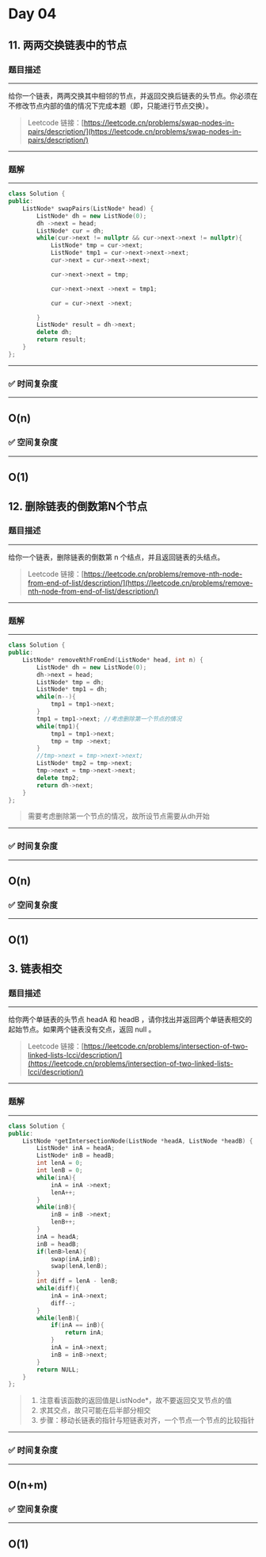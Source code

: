 # Day 04

## 11. 两两交换链表中的节点

### 题目描述
---
给你一个链表，两两交换其中相邻的节点，并返回交换后链表的头节点。你必须在不修改节点内部的值的情况下完成本题（即，只能进行节点交换）。
> Leetcode 链接：[https://leetcode.cn/problems/swap-nodes-in-pairs/description/](https://leetcode.cn/problems/swap-nodes-in-pairs/description/)
---

### 题解
---
```cpp
class Solution {
public:
    ListNode* swapPairs(ListNode* head) {
        ListNode* dh = new ListNode(0);
        dh ->next = head;
        ListNode* cur = dh;
        while(cur->next != nullptr && cur->next->next != nullptr){
            ListNode* tmp = cur->next;
            ListNode* tmp1 = cur->next->next->next;
            cur->next = cur->next->next;

            cur->next->next = tmp;

            cur->next->next ->next = tmp1;

            cur = cur->next ->next;

        }
        ListNode* result = dh->next;
        delete dh;
        return result;
    }
};
```

---
### ✅ 时间复杂度
---
O(n)
---
### ✅ 空间复杂度
---
O(1)
---

## 12. 删除链表的倒数第N个节点

### 题目描述
---

给你一个链表，删除链表的倒数第 n 个结点，并且返回链表的头结点。
> Leetcode 链接：[https://leetcode.cn/problems/remove-nth-node-from-end-of-list/description/](https://leetcode.cn/problems/remove-nth-node-from-end-of-list/description/)
---

### 题解
---
```cpp
class Solution {
public:
    ListNode* removeNthFromEnd(ListNode* head, int n) {
        ListNode* dh = new ListNode(0);
        dh->next = head;
        ListNode* tmp = dh;
        ListNode* tmp1 = dh;
        while(n--){
            tmp1 = tmp1->next;
        }
        tmp1 = tmp1->next; //考虑删除第一个节点的情况
        while(tmp1){
            tmp1 = tmp1->next;
            tmp = tmp ->next;
        }
        //tmp->next = tmp->next->next;
        ListNode* tmp2 = tmp->next;
        tmp->next = tmp->next->next;
        delete tmp2;
        return dh->next; 
    }
};
```

> 需要考虑删除第一个节点的情况，故所设节点需要从dh开始
---
### ✅ 时间复杂度
---
O(n)
---
### ✅ 空间复杂度
---
O(1)
---

## 3. 链表相交

### 题目描述
---
给你两个单链表的头节点 headA 和 headB ，请你找出并返回两个单链表相交的起始节点。如果两个链表没有交点，返回 null 。
> Leetcode 链接：[https://leetcode.cn/problems/intersection-of-two-linked-lists-lcci/description/](https://leetcode.cn/problems/intersection-of-two-linked-lists-lcci/description/)
---

### 题解
---
```cpp
class Solution {
public:
    ListNode *getIntersectionNode(ListNode *headA, ListNode *headB) {
        ListNode* inA = headA;
        ListNode* inB = headB;
        int lenA = 0;
        int lenB = 0;
        while(inA){
            inA = inA ->next;
            lenA++;
        }
        while(inB){
            inB = inB ->next;
            lenB++;
        }
        inA = headA;
        inB = headB;
        if(lenB>lenA){
            swap(inA,inB);
            swap(lenA,lenB);
        }
        int diff = lenA - lenB;
        while(diff){
            inA = inA->next;
            diff--;
        }
        while(lenB){
            if(inA == inB){
                return inA;
            }
            inA = inA->next;
            inB = inB->next;
        }
        return NULL;
    }
};
```
> 1. 注意看该函数的返回值是ListNode*，故不要返回交叉节点的值
> 2. 求其交点，故只可能在后半部分相交
> 3. 步骤：移动长链表的指针与短链表对齐，一个节点一个节点的比较指针
---
### ✅ 时间复杂度
---
O(n+m)
---
### ✅ 空间复杂度
---
O(1)
---